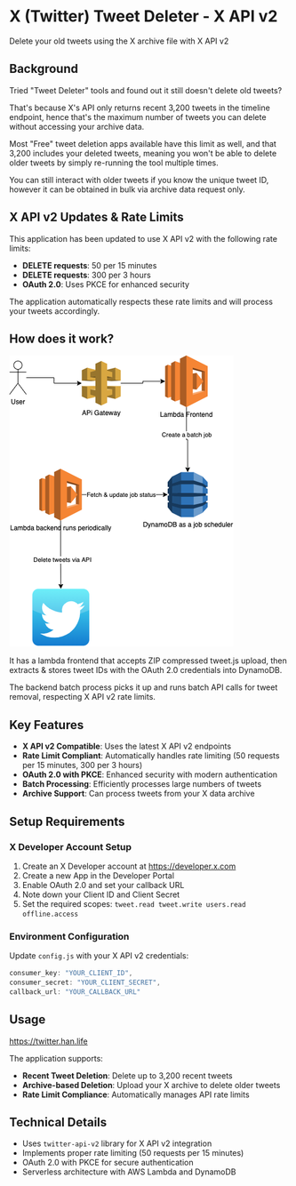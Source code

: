 # X (Twitter) Tweet Deleter - X API v2

Delete your old tweets using the X archive file with X API v2

## Background

Tried "Tweet Deleter" tools and found out it still doesn't delete old tweets?

That's because X's API only returns recent 3,200 tweets in the timeline endpoint, hence that's the maximum number of tweets you can delete without accessing your archive data.

Most "Free" tweet deletion apps available have this limit as well, and that 3,200 includes your deleted tweets, meaning you won't be able to delete older tweets by simply re-running the tool multiple times.

You can still interact with older tweets if you know the unique tweet ID, however it can be obtained in bulk via archive data request only.

## X API v2 Updates & Rate Limits

This application has been updated to use X API v2 with the following rate limits:
- **DELETE requests**: 50 per 15 minutes
- **DELETE requests**: 300 per 3 hours
- **OAuth 2.0**: Uses PKCE for enhanced security

The application automatically respects these rate limits and will process your tweets accordingly.

## How does it work?

![Workflow](/workflow.png)

It has a lambda frontend that accepts ZIP compressed tweet.js upload, then extracts & stores tweet IDs with the OAuth 2.0 credentials into DynamoDB.

The backend batch process picks it up and runs batch API calls for tweet removal, respecting X API v2 rate limits.

## Key Features

- **X API v2 Compatible**: Uses the latest X API v2 endpoints
- **Rate Limit Compliant**: Automatically handles rate limiting (50 requests per 15 minutes, 300 per 3 hours)
- **OAuth 2.0 with PKCE**: Enhanced security with modern authentication
- **Batch Processing**: Efficiently processes large numbers of tweets
- **Archive Support**: Can process tweets from your X data archive

## Setup Requirements

### X Developer Account Setup
1. Create an X Developer account at https://developer.x.com
2. Create a new App in the Developer Portal
3. Enable OAuth 2.0 and set your callback URL
4. Note down your Client ID and Client Secret
5. Set the required scopes: `tweet.read tweet.write users.read offline.access`

### Environment Configuration
Update `config.js` with your X API v2 credentials:
```javascript
consumer_key: "YOUR_CLIENT_ID",
consumer_secret: "YOUR_CLIENT_SECRET",
callback_url: "YOUR_CALLBACK_URL"
```

## Usage

https://twitter.han.life

The application supports:
- **Recent Tweet Deletion**: Delete up to 3,200 recent tweets
- **Archive-based Deletion**: Upload your X archive to delete older tweets
- **Rate Limit Compliance**: Automatically manages API rate limits

## Technical Details

- Uses `twitter-api-v2` library for X API v2 integration
- Implements proper rate limiting (50 requests per 15 minutes)
- OAuth 2.0 with PKCE for secure authentication
- Serverless architecture with AWS Lambda and DynamoDB
